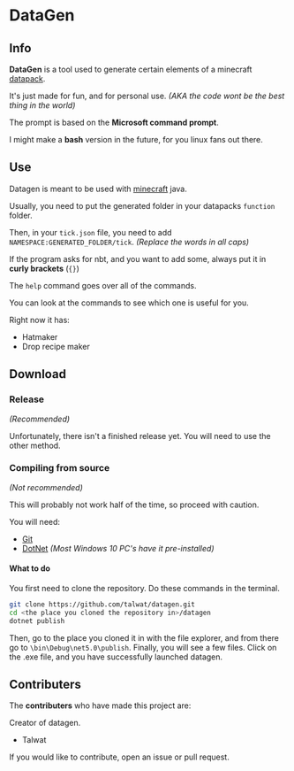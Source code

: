 DataGen
===

## Info
**DataGen** is a tool used to generate certain elements of a minecraft [datapack]("https://minecraft.fandom.com/wiki/Data_pack").

It's just made for fun, and for personal use. *(AKA the code wont be the best thing in the world)*

The prompt is based on the **Microsoft command prompt**.

I might make a **bash** version in the future, for you linux fans out there.


## Use
Datagen is meant to be used with [minecraft](https://minecraft.net) java.

Usually, you need to put the generated folder in your datapacks `function` folder.

Then, in your `tick.json` file, you need to add `NAMESPACE:GENERATED_FOLDER/tick`. *(Replace the words in all caps)*

If the program asks for nbt, and you want to add some, always put it in **curly brackets** (`{}`)

The `help` command goes over all of the commands.

You can look at the commands to see which one is useful for you.

Right now it has:
* Hatmaker
* Drop recipe maker

## Download
### Release
*(Recommended)*

Unfortunately, there isn't a finished release yet. You will need to use the other method.

### Compiling from source
*(Not recommended)*

This will probably not work half of the time, so proceed with caution.

You will need:
* [Git](https://git-scm.com/)
* [DotNet](https://dotnet.microsoft.com/) *(Most Windows 10 PC's have it pre-installed)*

#### What to do
You first need to clone the repository. Do these commands in the terminal.
```sh
git clone https://github.com/talwat/datagen.git
cd <the place you cloned the repository in>/datagen
dotnet publish
```

Then, go to the place you cloned it in with the file explorer, and from there go to `\bin\Debug\net5.0\publish`.
Finally, you will see a few files. Click on the .exe file, and you have successfully launched datagen.

## Contributers
The **contributers** who have made this project are:

Creator of datagen.
* Talwat

If you would like to contribute, open an issue or pull request.